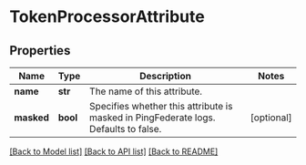 # TokenProcessorAttribute

## Properties
Name | Type | Description | Notes
------------ | ------------- | ------------- | -------------
**name** | **str** | The name of this attribute. | 
**masked** | **bool** | Specifies whether this attribute is masked in PingFederate logs. Defaults to false. | [optional] 

[[Back to Model list]](../README.md#documentation-for-models) [[Back to API list]](../README.md#documentation-for-api-endpoints) [[Back to README]](../README.md)


